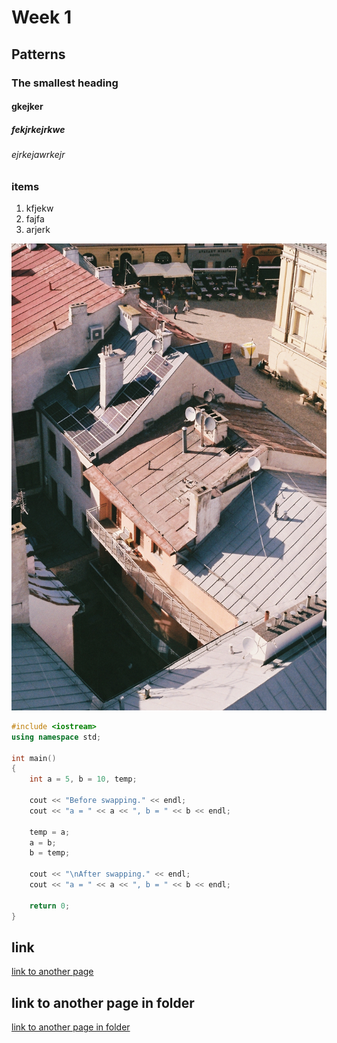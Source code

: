 # Week 1

## Patterns

### The smallest heading

#### gkejker

##### fekjrkejrkwe

###### ejrkejawrkejr

### items

1. kfjekw
2. fajfa
3. arjerk

![drone shot](pexels-anna-holodna-12528815.jpg)

```cpp
#include <iostream>
using namespace std;

int main()
{
    int a = 5, b = 10, temp;

    cout << "Before swapping." << endl;
    cout << "a = " << a << ", b = " << b << endl;

    temp = a;
    a = b;
    b = temp;

    cout << "\nAfter swapping." << endl;
    cout << "a = " << a << ", b = " << b << endl;

    return 0;
}
```

## link

[link to another page](another.md)

## link to another page in folder

[link to another page in folder](set/test.md)
